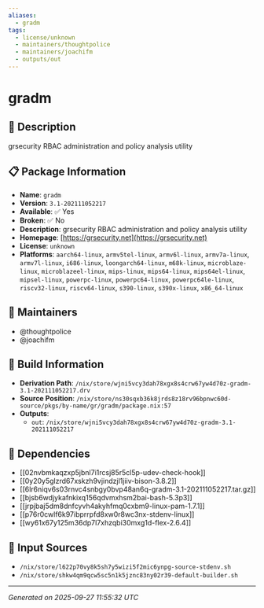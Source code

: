 ```yaml
---
aliases:
  - gradm
tags:
  - license/unknown
  - maintainers/thoughtpolice
  - maintainers/joachifm
  - outputs/out
---
```


# gradm

## 📝 Description

grsecurity RBAC administration and policy analysis utility

## 📋 Package Information

- **Name**: `gradm`
- **Version**: `3.1-202111052217`
- **Available**: ✅ Yes
- **Broken**: ✅ No
- **Description**: grsecurity RBAC administration and policy analysis utility
- **Homepage**: [https://grsecurity.net](https://grsecurity.net)
- **License**: `unknown`
- **Platforms**: `aarch64-linux`, `armv5tel-linux`, `armv6l-linux`, `armv7a-linux`, `armv7l-linux`, `i686-linux`, `loongarch64-linux`, `m68k-linux`, `microblaze-linux`, `microblazeel-linux`, `mips-linux`, `mips64-linux`, `mips64el-linux`, `mipsel-linux`, `powerpc-linux`, `powerpc64-linux`, `powerpc64le-linux`, `riscv32-linux`, `riscv64-linux`, `s390-linux`, `s390x-linux`, `x86_64-linux`
## 👥 Maintainers

- @thoughtpolice
- @joachifm


## 🔧 Build Information

- **Derivation Path**: `/nix/store/wjni5vcy3dah78xgx8s4crw67yw4d70z-gradm-3.1-202111052217.drv`
- **Source Position**: `/nix/store/ns30sqxb36k8jrds8z18rv96bpnwc60d-source/pkgs/by-name/gr/gradm/package.nix:57`
- **Outputs**:
  - `out`:  `/nix/store/wjni5vcy3dah78xgx8s4crw67yw4d70z-gradm-3.1-202111052217`

## 🔗 Dependencies

- [[02nvbmkaqzxp5jbnl7i1rcsj85r5cl5p-udev-check-hook]]
- [[0y20y5glzrd67xskzh9vjindzjl1jiiv-bison-3.8.2]]
- [[6lr6niqv6s03rnvc4snbgy0bvp48an6q-gradm-3.1-202111052217.tar.gz]]
- [[bjsb6wdjykafnkixq156qdvmxhsm2bai-bash-5.3p3]]
- [[jrpjbaj5dm8dnfcyvh4akyhfmq0cxbm9-linux-pam-1.7.1]]
- [[p76r0cwlf6k97ibprrpfd8xw0r8wc3nx-stdenv-linux]]
- [[wy61x67y125m36dp7l7xhzqbi30mxg1d-flex-2.6.4]]

## 📁 Input Sources

- `/nix/store/l622p70vy8k5sh7y5wizi5f2mic6ynpg-source-stdenv.sh`
- `/nix/store/shkw4qm9qcw5sc5n1k5jznc83ny02r39-default-builder.sh`

---
*Generated on 2025-09-27 11:55:32 UTC*

